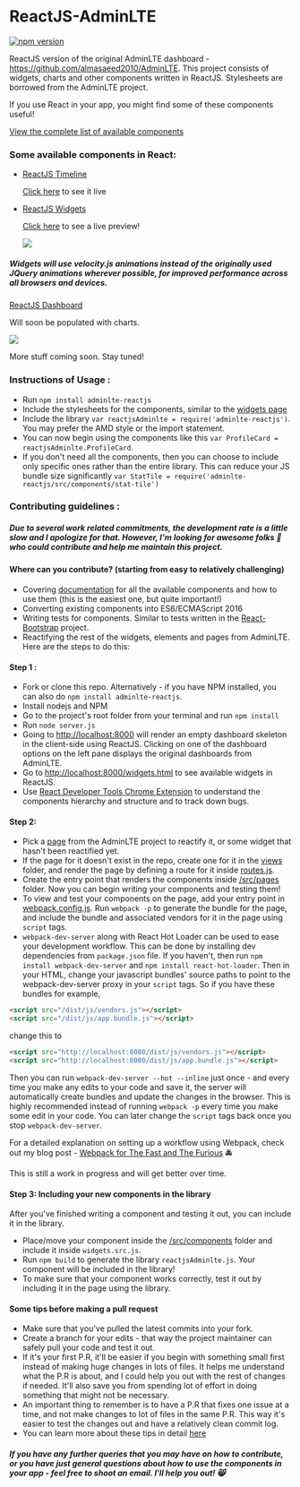 # ReactJS-AdminLTE

[![npm version](https://badge.fury.io/js/adminlte-reactjs.svg)](https://badge.fury.io/js/adminlte-reactjs)

ReactJS version of the original AdminLTE dashboard - https://github.com/almasaeed2010/AdminLTE. This project consists of widgets, charts and other components written in ReactJS. Stylesheets are borrowed from the AdminLTE project. 

If you use React in your app, you might find some of these components useful!

[View the complete list of available components](https://github.com/booleanhunter/ReactJS-AdminLTE/tree/master/src/components)


### Some available components in React: 


- [ReactJS Timeline](https://github.com/booleanhunter/ReactJS-AdminLTE/tree/master/src/components/#--timeline)

    [Click here](http://ec2-52-74-208-196.ap-southeast-1.compute.amazonaws.com:8000/timeline.html) to see it live


- [ReactJS Widgets](https://github.com/booleanhunter/ReactJS-AdminLTE/tree/master/src/components)

    [Click here](http://ec2-52-74-208-196.ap-southeast-1.compute.amazonaws.com:8000/widgets.html) to see a live preview!

    ![](https://github.com/booleanhunter/ReactJS-AdminLTE/blob/master/screenshots/widgets.png?raw=true)


##### Widgets will use velocity.js animations instead of the originally used JQuery animations wherever possible, for improved performance across all browsers and devices.


[ReactJS Dashboard](https://github.com/booleanhunter/ReactJS-AdminLTE/tree/master/src/pages/dashboardV1)

Will soon be populated with charts.

![](https://github.com/booleanhunter/ReactJS-AdminLTE/blob/master/screenshots/dashboard-v1.png?raw=true)


More stuff coming soon. Stay tuned!

### Instructions of Usage :
- Run `npm install adminlte-reactjs`
- Include the stylesheets for the components, similar to the [widgets page](https://github.com/booleanhunter/ReactJS-AdminLTE/blob/master/views/widgets.html)
- Include the library `var reactjsAdminlte = require('adminlte-reactjs')`. You may prefer the AMD style or the import statement.
- You can now begin using the components like this `var ProfileCard = reactjsAdminlte.ProfileCard`.
- If you don't need all the components, then you can choose to include only specific ones rather than the entire library. This can reduce your JS bundle size significantly `var StatTile = require('adminlte-reactjs/src/components/stat-tile')`

### Contributing guidelines :

##### Due to several work related commitments, the development rate is a little slow and I apologize for that. However, I'm looking for awesome folks :metal: who could contribute and help me maintain this project.

#### Where can you contribute? (starting from easy to relatively challenging)

- Covering [documentation](https://github.com/booleanhunter/ReactJS-AdminLTE/tree/master/src/components#list-of-components) for all the available components and how to use them (this is the easiest one, but quite important!)
- Converting existing components into ES6/ECMAScript 2016 
- Writing tests for components. Similar to tests written in the [React-Bootstrap](https://github.com/react-bootstrap/react-bootstrap/tree/master/test) project.
- Reactifying the rest of the widgets, elements and pages from AdminLTE. Here are the steps to do this:

#### Step 1 : 

- Fork or clone this repo. Alternatively - if you have NPM installed, you can also do `npm install adminlte-reactjs`.
- Install nodejs and NPM
- Go to the project's root folder from your terminal and run `npm install`
- Run `node server.js`
- Going to [http://localhost:8000](http://localhost:8000) will render an empty dashboard skeleton in the client-side using ReactJS. Clicking on one of the dashboard options on the left pane displays the original dashboards from AdminLTE.
- Go to [http://localhost:8000/widgets.html](http://localhost:8000/widgets.html) to see available widgets in ReactJS.
- Use [React Developer Tools Chrome Extension](https://chrome.google.com/webstore/detail/react-developer-tools/fmkadmapgofadopljbjfkapdkoienihi?hl=en) to understand the components hierarchy and structure and to track down bugs. 

#### Step 2:

- Pick a [page](https://almsaeedstudio.com/themes/AdminLTE/index2.html) from the AdminLTE project to reactify it, or some widget that hasn't been reactified yet.
- If the page for it doesn't exist in the repo, create one for it in the [views](https://github.com/booleanhunter/ReactJS-AdminLTE/tree/master/views) folder, and render the page by defining a route for it inside [routes.js](https://github.com/booleanhunter/ReactJS-AdminLTE/blob/master/routes.js).
- Create the entry point that renders the components inside [/src/pages](https://github.com/booleanhunter/ReactJS-AdminLTE/tree/master/src/pages) folder. Now you can begin writing your components and testing them!
- To view and test your components on the page, add your entry point in [webpack.config.js](https://github.com/booleanhunter/ReactJS-AdminLTE/blob/master/webpack.config.js). Run `webpack -p` to generate the bundle for the page, and include the bundle and associated vendors for it in the page using `script` tags.
- `webpack-dev-server` along with React Hot Loader can be used to ease your development workflow. This can be done by installing dev dependencies from `package.json` file. If you haven't, then run `npm install webpack-dev-server` and `npm install react-hot-loader`. Then in your HTML, change your javascript bundles' source paths to point to the webpack-dev-server proxy in your `script` tags. So if you have these bundles for example,

```html
<script src="/dist/js/vendors.js"></script>
<script src="/dist/js/app.bundle.js"></script>
```

change this to 

```html
<script src="http://localhost:8080/dist/js/vendors.js"></script>
<script src="http://localhost:8080/dist/js/app.bundle.js"></script>
```

Then you can run `webpack-dev-server --hot --inline` just once - and every time you make any edits to your code and save it, the server will automatically create bundles and update the changes in the browser. This is highly recommended instead of running `webpack -p` every time you make some edit in your code. You can later change the `script` tags back once you stop `webpack-dev-server`.

For a detailed explanation on setting up a workflow using Webpack, check out my blog post - [Webpack for The Fast and The Furious](https://medium.com/@booleanhunter/webpack-for-the-fast-and-the-furious-bf8d3746adbd#.uzx2l0hy4) :oncoming_police_car:

This is still a work in progress and will get better over time. 

#### Step 3: Including your new components in the library
After you've finished writing a component and testing it out, you can include it in the library.
- Place/move your component inside the [/src/components](https://github.com/booleanhunter/ReactJS-AdminLTE/tree/master/src) folder and include it inside `widgets.src.js`.
- Run `npm build` to generate the library `reactjsAdminlte.js`. Your component will be included in the library!
- To make sure that your component works correctly, test it out by including it in the page using the library.


#### Some tips before making a pull request
- Make sure that you've pulled the latest commits into your fork.
- Create a branch for your edits - that way the project maintainer can safely pull your code and test it out.
- If it's your first P.R, it'll be easier if you begin with something small first instead of making huge changes in lots of files. It helps me understand what the P.R is about, and I could help you out with the rest of changes if needed. It'll also save you from spending lot of effort in doing something that might not be necessary.
- An important thing to remember is to have a P.R that fixes one issue at a time, and not make changes to lot of files in the same P.R. This way it's easier to test the changes out and have a relatively clean commit log.
- You can learn more about these tips in detail [here](https://guides.github.com/activities/contributing-to-open-source/#contributing)


##### If you have any further queries that you may have on how to contribute, or you have just general questions about how to use the components in your app - feel free to shoot an email. I'll help you out! :smile_cat: